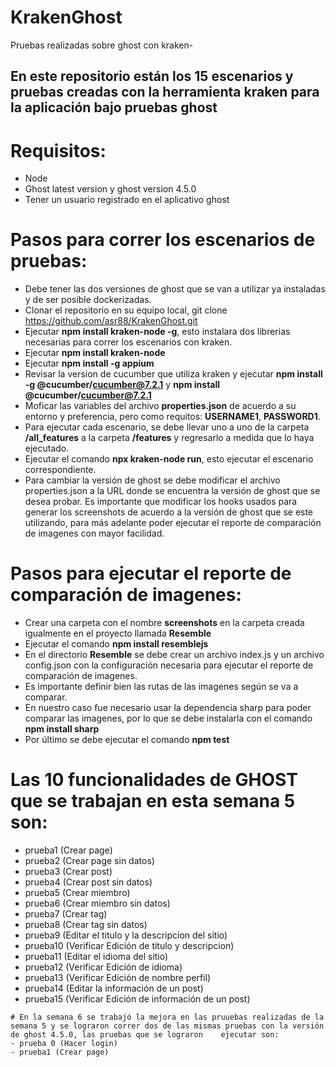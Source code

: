 # KrakenGhost

Pruebas realizadas sobre ghost con kraken-

## En este repositorio están los 15 escenarios y pruebas creadas con la herramienta kraken para la aplicación bajo pruebas ghost

# Requisitos:

- Node
- Ghost latest version y ghost version 4.5.0
- Tener un usuario registrado en el aplicativo ghost

# Pasos para correr los escenarios de pruebas:

- Debe tener las dos versiones de ghost que se van a utilizar ya instaladas y de ser posible dockerizadas.
- Clonar el repositorio en su equipo local, git clone https://github.com/asr88/KrakenGhost.git
- Ejecutar **npm install kraken-node -g**, esto instalara dos librerias necesarias para correr los escenarios con kraken.
- Ejecutar **npm install kraken-node**
- Ejecutar **npm install -g appium**
- Revisar la version de cucumber que utiliza kraken
  y ejecutar **npm install -g @cucumber/cucumber@7.2.1** y **npm install @cucumber/cucumber@7.2.1**
- Moficar las variables del archivo **properties.json** de acuerdo a su entorno y preferencia, pero como requitos: **USERNAME1**, **PASSWORD1**.
- Para ejecutar cada escenario, se debe llevar uno a uno de la carpeta **/all_features** a la carpeta **/features** y regresarlo a medida que lo haya ejecutado.
- Ejecutar el comando **npx kraken-node run**, esto ejecutar el escenario correspondiente.
- Para cambiar la versión de ghost se debe modificar el archivo properties.json a la URL donde se encuentra la versión de ghost que se desea probar. Es importante que modificar los hooks usados para generar los screenshots de acuerdo a la versión de ghost que se este utilizando, para más adelante poder ejecutar el reporte de comparación de imagenes con mayor facilidad.

# Pasos para ejecutar el reporte de comparación de imagenes:

- Crear una carpeta con el nombre **screenshots** en la carpeta creada igualmente en el proyecto llamada **Resemble**
- Ejecutar el comando **npm install resemblejs**
- En el directorio **Resemble** se debe crear un archivo index.js y un archivo config.json con la configuración necesaria para ejecutar el reporte de comparación de imagenes.
- Es importante definir bien las rutas de las imagenes según se va a comparar.
- En nuestro caso fue necesario usar la dependencia sharp para poder comparar las imagenes, por lo que se debe instalarla con el comando **npm install sharp**
- Por último se debe ejecutar el comando **npm test**

# Las 10 funcionalidades de GHOST que se trabajan en esta semana 5 son:

- prueba1 (Crear page)
- prueba2 (Crear page sin datos)
- prueba3 (Crear post)
- prueba4 (Crear post sin datos)
- prueba5 (Crear miembro)
- prueba6 (Crear miembro sin datos)
- prueba7 (Crear tag)
- prueba8 (Crear tag sin datos)
- prueba9 (Editar el titulo y la descripcion del sitio)
- prueba10 (Verificar Edición de titulo y descripcion)
- prueba11 (Editar el idioma del sitio)
- prueba12 (Verificar Edición de idioma)
- prueba13 (Verificar Edición de nombre perfil)
- prueba14 (Editar la información de un post)
- prueba15 (Verificar Edición de información de un post)

```
# En la semana 6 se trabajó la mejora en las pruuebas realizadas de la semana 5 y se lograron correr dos de las mismas pruebas con la versión de ghost 4.5.0, las pruebas que se lograron    ejecutar son:
- prueba 0 (Hacer login)
- prueba1 (Crear page)

```
